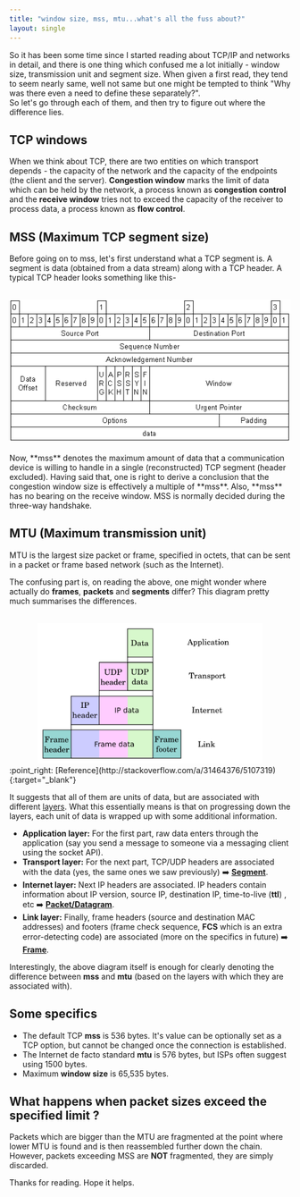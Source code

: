 ```yaml
---
title: "window size, mss, mtu...what's all the fuss about?"
layout: single
---
```


So it has been some time since I started reading about TCP/IP and networks in detail, and there is one thing which confused me a lot initially - window size, transmission unit and segment size. When given a first read, they tend to seem nearly same, well not same but one might be tempted to think "Why was there even a need to define these separately?". <br>
So let's go through each of them, and then try to figure out where the difference lies.

## TCP windows
When we think about TCP, there are two entities on which transport depends - the capacity of the network and the capacity of the endpoints (the client and the server). **Congestion window** marks the limit of data which can be held by the network, a process known as **congestion control** and the **receive window** tries not to exceed the capacity of the receiver to process data, a process known as **flow control**.

## MSS (Maximum TCP segment size)
Before going on to mss, let's first understand what a TCP segment is. A segment is data (obtained from a data stream) along with a TCP header. A typical TCP header looks something like this-<br><br>
<center><img src="/images/tcp-header.gif"></center>
<br> Now, **mss** denotes the maximum amount of data that a communication device is willing to handle in a single (reconstructed) TCP segment (header excluded). Having said that, one is right to derive a conclusion that the congestion window size is effectively a multiple of **mss**. Also, **mss** has no bearing on the receive window.
MSS is normally decided during the three-way handshake.

## MTU (Maximum transmission unit)
MTU is the largest size packet or frame, specified in octets, that can be sent in a packet or frame based network (such as the Internet).

The confusing part is, on reading the above, one might wonder where actually do **frames**, **packets** and **segments** differ? This diagram pretty much summarises the differences.<br><br>
<center><img src="/images/layers.png" width="80%"></center>
:point_right: [Reference](http://stackoverflow.com/a/31464376/5107319){:target="_blank"}

It suggests that all of them are units of data, but are associated with different <a href="https://www.wikiwand.com/en/OSI_model" target="_blank">layers</a>. What this essentially means is that on progressing down the layers, each unit of data is wrapped up with some additional information.<br>

* **Application layer:** For the first part, raw data enters through the application (say you send a message to someone via a messaging client using the socket API).
* **Transport layer:** For the next part, TCP/UDP headers are associated with the data (yes, the same ones we saw previously) :arrow_right: **<u>Segment</u>**.
* **Internet layer:** Next IP headers are associated. IP headers contain information about IP version, source IP, destination IP, time-to-live (**ttl**) , etc :arrow_right: **<u>Packet/Datagram</u>**.
* **Link layer:** Finally, frame headers (source and destination MAC addresses) and footers (frame check sequence, **FCS** which is an extra error-detecting code) are associated (more on the specifics in future) :arrow_right: **<u>Frame</u>**.

Interestingly, the above diagram itself is enough for clearly denoting the difference between **mss** and **mtu** (based on the layers with which they are associated with).

## Some specifics
* The default TCP **mss** is 536 bytes. It's value can be optionally set as a TCP option, but cannot be changed once the connection is established.
* The Internet de facto standard **mtu** is 576 bytes, but ISPs often suggest using 1500 bytes.
* Maximum **window size** is 65,535 bytes.

## What happens when packet sizes exceed the specified limit ?
Packets which are bigger than the MTU are fragmented at the point where lower MTU is found and is then reassembled further down the chain.
However, packets exceeding MSS are **NOT** fragmented, they are simply discarded.

Thanks for reading. Hope it helps.
